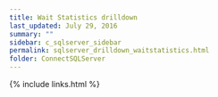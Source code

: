 ```yaml
---
title: Wait Statistics drilldown
last_updated: July 29, 2016
summary: ""
sidebar: c_sqlserver_sidebar
permalink: sqlserver_drilldown_waitstatistics.html
folder: ConnectSQLServer
---
```





{% include links.html %}
